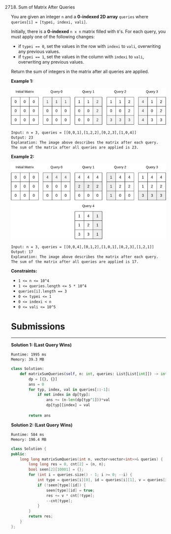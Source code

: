 2718. Sum of Matrix After Queries


You are given an integer `n` and a **0-indexed 2D array** `queries` where `queries[i] = [typei, indexi, vali]`.

Initially, there is a **0-indexed** `n x n` matrix filled with `0`'s. For each query, you must apply one of the following changes:

* if `typei == 0`, set the values in the row with `indexi` to `vali`, overwriting any previous values.
* if `typei == 1`, set the values in the column with `indexi` to `vali`, overwriting any previous values.

Return the sum of integers in the matrix after all queries are applied.

 

**Example 1:**

![2718_exm1.png](img/2718_exm1.png)
```
Input: n = 3, queries = [[0,0,1],[1,2,2],[0,2,3],[1,0,4]]
Output: 23
Explanation: The image above describes the matrix after each query. The sum of the matrix after all queries are applied is 23. 
```

**Example 2:**

![2718_exm2.png](img/2718_exm2.png)
```
Input: n = 3, queries = [[0,0,4],[0,1,2],[1,0,1],[0,2,3],[1,2,1]]
Output: 17
Explanation: The image above describes the matrix after each query. The sum of the matrix after all queries are applied is 17.
```

**Constraints:**

* `1 <= n <= 10^4`
* `1 <= queries.length <= 5 * 10^4`
* `queries[i].length == 3`
* `0 <= typei <= 1`
* `0 <= indexi < n`
* `0 <= vali <= 10^5`

# Submissions
---
**Solution 1: (Last Query Wins)**
```
Runtime: 1995 ms
Memory: 39.3 MB
```
```python
class Solution:
    def matrixSumQueries(self, n: int, queries: List[List[int]]) -> int:
        dp = [{}, {}]
        ans = 0
        for typ, index, val in queries[::-1]:
            if not index in dp[typ]: 
                ans += (n-len(dp[typ^1]))*val
                dp[typ][index] = val

        return ans
```

**Solution 2: (Last Query Wins)**
```
Runtime: 584 ms
Memory: 190.4 MB
```
```c++
class Solution {
public:
    long long matrixSumQueries(int n, vector<vector<int>>& queries) {
        long long res = 0, cnt[2] = {n, n};
        bool seen[2][10001] = {};
        for (int i = queries.size() - 1; i >= 0; --i) {
            int type = queries[i][0], id = queries[i][1], v = queries[i][2];
            if (!seen[type][id]) {
                seen[type][id] = true;
                res += v * cnt[!type];
                --cnt[type];
            }
        }
        return res;
    }
};
```
